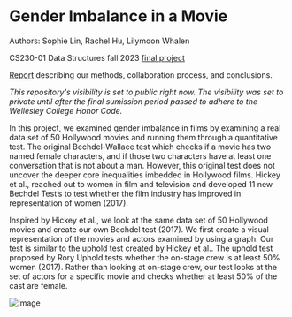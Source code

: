 # Gender Imbalance in a Movie
Authors: Sophie Lin, Rachel Hu, Lilymoon Whalen

CS230-01 Data Structures fall 2023 [final project](https://docs.google.com/document/d/1IycwGMGrk4UIMnbUNGa4i-qg65y6vre8VQmrD0hJ4Z8/edit)

[Report](FinalProject_Lin_Hu_Whalen.pdf) describing our methods, collaboration process, and conclusions.

*This repository's visibility is set to public right now.
The visibility was set to private until after the final sumission period passed to adhere to the Wellesley College Honor Code.*

In this project, we examined gender imbalance in films by examining a real data set of 50 Hollywood movies and running them through a quantitative test. The original Bechdel-Wallace test which checks if a movie has two named female characters, and if those two characters have at least one conversation that is not about a man. However, this original test does not uncover the deeper core inequalities imbedded in Hollywood films. Hickey et al., reached out to women in film and television and developed 11 new Bechdel Test’s to test whether the film industry has improved in representation of women (2017). 

Inspired by Hickey et al., we look at the same data set of 50 Hollywood movies and create our own Bechdel test (2017). We first create a visual representation of the movies and actors examined by using a graph. Our test is similar to the uphold test created by Hickey et al.. The uphold test proposed by Rory Uphold tests whether the on-stage crew is at least 50% women (2017). Rather than looking at on-stage crew, our test looks at the set of actors for a specific movie and checks whether at least 50% of the cast are female. 

![image](Hollywood.png)
